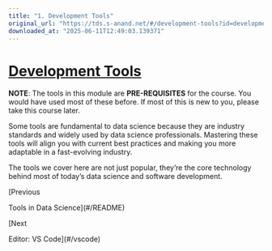 ```yaml
---
title: "1. Development Tools"
original_url: "https://tds.s-anand.net/#/development-tools?id=development-tools"
downloaded_at: "2025-06-11T12:49:03.139371"
---
```


[Development Tools](#/development-tools?id=development-tools)
=============================================================

**NOTE**: The tools in this module are **PRE-REQUISITES** for the course. You would have used most of these before. If most of this is new to you, please take this course later.

Some tools are fundamental to data science because they are industry standards and widely used by data science professionals. Mastering these tools will align you with current best practices and making you more adaptable in a fast-evolving industry.

The tools we cover here are not just popular, they’re the core technology behind most of today’s data science and software development.

[Previous

Tools in Data Science](#/README)

[Next

Editor: VS Code](#/vscode)